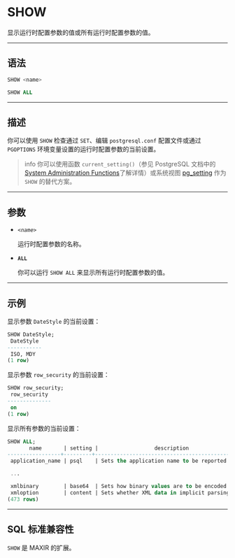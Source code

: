 SHOW
=====

显示运行时配置参数的值或所有运行时配置参数的值。

---

语法
--------

```sql
SHOW <name>

SHOW ALL
```

---

描述
----------

你可以使用 `SHOW` 检查通过 `SET`、编辑 `postgresql.conf` 配置文件或通过 `PGOPTIONS` 环境变量设置的运行时配置参数的当前设置。

>info
>你可以使用函数 `current_setting()`（参见 PostgreSQL 文档中的[System Administration Functions](https://www.postgresql.org/docs/12/functions-admin.html)了解详情）或系统视图 [pg_setting](https://www.postgresql.org/docs/12/view-pg-settings.html) 作为 `SHOW` 的替代方案。

---
参数
----------

- *`<name>`*

    运行时配置参数的名称。

- **`ALL`**

    你可以运行 `SHOW ALL` 来显示所有运行时配置参数的值。


---

示例
----------

显示参数 `DateStyle` 的当前设置：

```sql
SHOW DateStyle;
 DateStyle
-----------
 ISO, MDY
(1 row)
```

显示参数 `row_security` 的当前设置：

```sql
SHOW row_security;
 row_security
--------------
 on
(1 row)
```


显示所有参数的当前设置：

```sql
SHOW ALL;
       name       | setting |                  description
-----------------+---------+----------------------------------------------------
 application_name | psql    | Sets the application name to be reported in sta...

 ...

 xmlbinary        | base64  | Sets how binary values are to be encoded in XML.
 xmloption        | content | Sets whether XML data in implicit parsing and s...
(473 rows)
```


---


SQL 标准兼容性
-------------

`SHOW` 是 MAXIR 的扩展。
